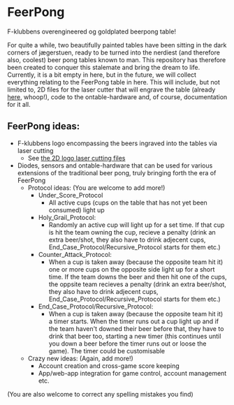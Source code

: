 # FeerPong
F-klubbens overengineered og goldplated beerpong table!

For quite a while, two beautifully painted tables have been sitting in the dark corners of jægerstuen, ready to be turned into the nerdiest (and therefore also, coolest) beer pong tables known to man. This repository has therefore been created to conquer this stalemate and bring the dream to life. Currently, it is a bit empty in here, but in the future, we will collect everything relating to the FeerPong table in here. This will include, but not limited to, 2D files for the laser cutter that will engrave the table (already [here](PhysicalDesign/2DLogoLaserCutting), whoop!), code to the ontable-hardware and, of course, documentation for it all.

## FeerPong ideas:
- F-klubbens logo encompassing the beers ingraved into the tables via laser cutting
  - See [the 2D logo laser cutting files](PhysicalDesign/2DLogoLaserCutting)
- Diodes, sensors and ontable-hardware that can be used for various extensions of the traditional beer pong, truly bringing forth the era of FeerPong
  - Protocol ideas: (You are welcome to add more!)
    - Under_Score_Protocol
      - All active cups (cups on the table that has not yet been consumed) light up 
    - Holy_Grail_Protocol:
      - Randomly an active cup will light up for a set time. If that cup is hit the team owning the cup, recieve a penalty (drink an extra beer/shot, they also have to drink adjecent cups, End_Case_Protocol/Recursive_Protocol starts for them etc.)
    - Counter_Attack_Protocol:
      - When a cup is taken away (because the opposite team hit it) one or more cups on the opposite side light up for a short time. If the team downs the beer and then hit one of the cups, the oppsite team recieves a penalty (drink an extra beer/shot, they also have to drink adjecent cups, End_Case_Protocol/Recursive_Protocol starts for them etc.)
    - End_Case_Protocol/Recursive_Protocol:
      - When a cup is taken away (because the opposite team hit it) a timer starts. When the timer runs out a cup light up and if the team  haven't downed their beer before that, they have to drink that beer too, starting a new timer (this continues until you down a beer before the timer runs out or loose the game). The timer could be customisable 
  - Crazy new ideas: (Again, add more!)
    - Account creation and cross-game score keeping
    - App/web-app integration for game control, account management etc.
    

(You are also welcome to correct any spelling mistakes you find)

